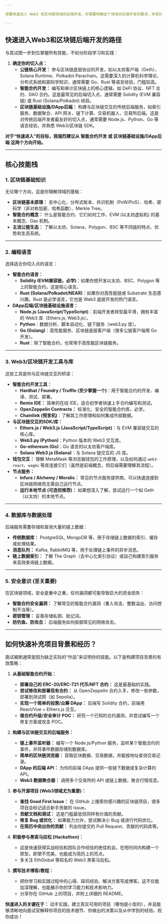 ```yaml
---

想要快速进入 Web3 和区块链领域的后端开发，你需要明确这个领域对后端开发的要求，并有针对性地掌握核心技能。这个领域融合了传统后端开发的许多概念，但又加入了区块链特有的范式和安全考量。

---
```


## 快速进入Web3和区块链后端开发的路径

与其试图一步到位掌握所有技能，不如分阶段学习和实践：

1.  **确定你的切入点：**
    * **公链核心开发：** 参与区块链底层协议的开发，如以太坊客户端（Geth）、Solana Runtime、Polkadot Parachain。这需要深入的计算机科学理论、分布式系统和密码学知识，通常需要 Go、Rust 等语言经验，门槛较高。
    * **智能合约开发：** 编写和审计区块链上的核心逻辑，如 DeFi 协议、NFT 合约、DAO 合约。这是最常见的后端切入点，通常需要 Solidity (EVM 兼容链) 或 Rust (Solana/Polkadot) 经验。
    * **区块链基础设施/DApp后端：** 构建与区块链交互的传统后端服务，如索引服务、数据聚合、API 网关、链下计算、交易机器人、交易所后端。这是对传统后端开发者最友好的切入点，通常需要 Node.js、Python、Go 等语言经验，并熟悉 Web3/区块链 SDK。

**对于“快速进入”的目标，我强烈建议从** **智能合约开发** **或** **区块链基础设施/DApp后端** **这两个方向开始。**

---

## 核心技能栈

### 1. 区块链基础知识

无论哪个方向，这是你理解领域的基础：

* **区块链基本原理：** 去中心化、分布式账本、共识机制（PoW/PoS）、哈希、密码学（非对称加密、哈希函数）、Merkle Tree。
* **智能合约概念：** 什么是智能合约、它们如何工作、EVM (以太坊虚拟机) 的基本概念、Gas 机制。
* **主流公链生态：** 了解以太坊、Solana、Polygon、BSC 等不同链的特点、优势和生态系统。

---

### 2. 编程语言

选择适合你切入点的语言：

* **智能合约语言：**
    * **Solidity (EVM兼容链，必学)**：如果你想开发以太坊、BSC、Polygon 等上的智能合约，这是核心语言。
    * **Rust (Solana/Polkadot/NEAR)**：如果你对高性能链或 Substrate 生态感兴趣，Rust 是必学语言，它也是 Web3 底层开发的热门语言。
* **DApp后端/区块链基础设施语言：**
    * **Node.js (JavaScript/TypeScript)**：前端开发者转型最平滑，拥有丰富的 Web3 库（Ethers.js, Web3.js）。
    * **Python**：数据分析、脚本自动化、链下服务（web3.py 库）。
    * **Go (Golang)**：高性能服务、区块链底层客户端（很多公链客户端用 Go 开发）。
    * **Rust**：除了智能合约，也常用于高性能区块链服务。

---

### 3. Web3/区块链开发工具与库

这些工具是你与区块链交互的桥梁：

* **智能合约开发工具：**
    * **Hardhat / Foundry / Truffle (至少掌握一个)**：用于智能合约的开发、编译、测试、部署。
    * **Remix IDE：** 简单的在线 IDE，适合初学者快速上手合约编写和测试。
    * **OpenZeppelin Contracts：** 标准化、安全的智能合约库，必学。
    * **Chainlink (预言机)**：了解其工作原理和如何集成外部数据。
* **与区块链交互的SDK/库：**
    * **Ethers.js / Web3.js (JavaScript/TypeScript)**：与 EVM 兼容链交互的核心库。
    * **Web3.py (Python)**：Python 版本的 Web3 交互库。
    * **Go-ethereum (Go)**：Go 语言的以太坊客户端库。
    * **Solana Web3.js (Solana)**：与 Solana 链交互的 JS 库。
* **钱包交互：** 理解 MetaMask 等浏览器钱包的工作原理，以及如何通过 `web3-react`、`wagmi` 等库连接它们（虽然是前端概念，但后端需要理解其流程）。
* **节点服务：**
    * **Infura / Alchemy / Moralis：** 常见的节点服务提供商，可以快速连接到区块链网络而无需自己运行节点。
    * **运行本地节点 (可选但推荐)：** 如果想深入了解，尝试运行一个如 Geth（以太坊）的本地节点。

---

### 4. 数据库与数据处理

后端服务需要存储和查询大量的链上数据：

* **传统数据库：** PostgreSQL, MongoDB 等，用于存储链上数据的索引、缓存或处理结果。
* **消息队列：** Kafka, RabbitMQ 等，用于处理链上事件的异步消息。
* **链上数据索引：** 了解 The Graph（去中心化索引协议）或自己构建索引服务来高效查询链上数据。

---

### 5. 安全意识 (至关重要)

在区块链领域，安全是重中之重，任何漏洞都可能导致巨大的资金损失：

* **智能合约安全漏洞：** 了解常见的智能合约漏洞（重入攻击、整数溢出、访问控制不当等）。
* **密钥管理：** 妥善存储私钥、助记词。
* **防钓鱼、防攻击：** 后端服务如何抵御常见的网络攻击。

---

## 如何快速补充项目背景和经历？

面试被刷通常是因为缺乏实际的“作品”来证明你的技能。以下是构建项目背景的有效策略：

1.  **从基础智能合约开始：**
    * **部署自己的 ERC-20/ERC-721 代币/NFT 合约：** 这是最基础的实践。
    * **尝试修改和部署现有合约：** 从 OpenZeppelin 合约入手，修改一些参数，部署到测试网（如 Sepolia）。
    * **实现一个简单的投票/众筹 DApp：** 后端写 Solidity 合约，前端用 React/Vue + Ethers.js 交互。
    * **做合约升级/安全审计 POC：** 研究一个已知的合约漏洞，并尝试编写一个修复方案或攻击 POC。

2.  **构建与区块链交互的后端服务：**
    * **链上事件监听器：** 编写一个 Node.js/Python 服务，监听某个智能合约的事件，并将事件数据存储到数据库。
    * **简单的区块链浏览器：** 获取区块数据、交易数据，并能按地址查询交易记录。
    * **DApp 的后端 API：** 为你的前端 DApp 提供一些链下数据或复杂计算的 API。
    * **Web3 数据聚合器：** 调用多个交易所的 API 或链上数据，聚合行情信息。

3.  **参与开源项目 (Web3领域尤为重要)：**
    * **查找 Good First Issue：** 在 GitHub 上搜索你感兴趣的区块链项目，很多项目会标记适合新手贡献的 issue。
    * **贡献文档和测试：** 这是门槛最低但同样有价值的贡献。
    * **修复 Bug 或优化：** 如果能力允许，尝试解决小 Bug 或进行代码优化。
    * **在简历中突出你的贡献：** 列出你提交的 Pull Request、贡献的代码库等。

4.  **积极参与黑客马拉松 (Hackathon)：**
    * 这是快速获得实战经验和团队合作经验的绝佳机会。在短时间内构建一个原型，即使不完美，也能成为简历上的亮点。
    * 多关注 EthGlobal 等知名的 Web3 黑客马拉松。

5.  **撰写技术博客/教程：**
    * 把你学习和实践过程中的心得、踩坑经验、解决方案写成博客。这不仅能加深理解，也能展示你的学习能力和技术影响力。
    * 分享你在 GitHub 上的项目，并附上详细的 README。

**快速进入的关键在于：** 动手实践，建立真实可用的项目（哪怕是小型的），并且能够清晰地向面试官解释你项目的技术细节、你做出的决策以及从中学到的经验。祝你成功！